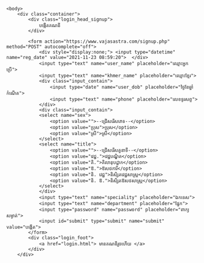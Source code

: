 <html><head>
		<title>វេជ្ជសាស្រ្តា-បង្កើតគណនី</title>
		<meta charset="UTF-8">
		<link rel="shortcut icon" type="image/png" href="https://www.vajasastra.com/favicon.png">
		<link rel="stylesheet" href="https://www.vajasastra.com/frontstyle.css"> 
	</head> 

	<body>
		<div class="container"> 
			<div class="login_head_signup">
			    បង្កើតគណនី
			</div> 
			
			<form action="https://www.vajasastra.com/signup.php" method="POST" autocomplete="off"> 
				<div style="display:none;"> <input type="datetime" name="reg_date" value="2021-11-23 08:59:20">  </div>
				<input type="text" name="user_name" placeholder="ឈ្មោះអ្នកប្រើ"> 
				<input type="text" name="khmer_name" placeholder="ឈ្មោះខ្មែរ">
				<div class="input_contain"> 
					<input type="date" name="user_dob" placeholder="ថ្ងៃខែឆ្នាំកំណើត"> 
					<input type="text" name="phone" placeholder="លេខទូរសព្ទ"> 
				</div> 
				<div class="input_contain">
				<select name="sex">
  					<option value="">--ជ្រើសរើសភេទ--</option>
 					<option value="ប្រុស">ប្រុស</option>
  					<option value="ស្រី">ស្រី</option>
				</select>
				<select name="title">
  					<option value="">--ជ្រើសរើសតួនាទី--</option>
 					<option value="វេជ្ជ.">វេជ្ជបណ្ឌិត</option>
  					<option value="គិ.">គិលានុបដ្ឋាក</option>
  					<option value="ឱ.">ឱសថការី</option>
  					<option value="និ. វេជ្ជ">និសិ្សតវេជ្ជសាស្ត្រ</option>
  					<option value="និ. ឱ.">និសិ្សតឱសថសាស្ត្រ</option>
				</select> 
				</div> 
				<input type="text" name="speciality" placeholder="ឯកទេស">
				<input type="text" name="department" placeholder="ផ្នែក"> 
				<input type="password" name="password" placeholder="ពាក្យសម្ងាត់"> 
				<input id="submit" type="submit" name="submit" value="បង្កើត"> 
			</form>
			<div class="login_foot"> 
				<a href="login.html"> មានគណនីរួចហើយ </a>
			</div> 
		</div> 
	

 </body></html>
